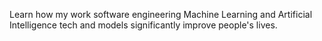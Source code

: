 Learn how my work software engineering Machine Learning and Artificial Intelligence tech and models significantly improve people's lives.
